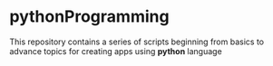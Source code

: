 # pythonProgramming

This repository contains a series of scripts beginning from basics to advance topics for creating apps using **python** language 
